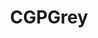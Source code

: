 ---
title: CGPGrey
crosslinks:
- HelloInternet
- xkcd
- vexillology
- CGPGrey2
- Cortex
- getdisciplined
- cgpgreymemes
- videos
- pics
- personalfinance
- mylittlepony
- mildlyinfuriating
- BradyHaranMemes
- getdemotivated
- reactiongifs
- aww
- TOR
- RimWorld
- ems
- AskReddit
---